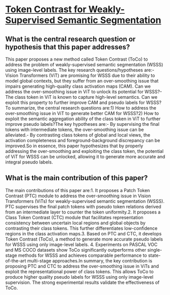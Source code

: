 # [Token Contrast for Weakly-Supervised Semantic Segmentation](https://arxiv.org/abs/2303.1267)

## What is the central research question or hypothesis that this paper addresses?

This paper proposes a new method called Token Contrast (ToCo) to address the problem of weakly-supervised semantic segmentation (WSSS) using image-level labels. The key research questions/hypotheses are:- Vision Transformers (ViT) are promising for WSSS due to their ability to model global contexts, but they suffer from an over-smoothing issue that impairs generating high-quality class activation maps (CAM). Can we address the over-smoothing issue in ViT to unlock its potential for WSSS?- The class token in ViT is known to capture high-level semantics. Can we exploit this property to further improve CAM and pseudo labels for WSSS? To summarize, the central research questions are:1) How to address the over-smoothing issue in ViT to generate better CAM for WSSS?2) How to exploit the semantic aggregation ability of the class token in ViT to further improve pseudo labels?The key hypotheses are:- By supervising the final tokens with intermediate tokens, the over-smoothing issue can be alleviated.- By contrasting class tokens of global and local views, the activation completeness and foreground-background discrepancy can be improved.So in essence, this paper hypothesizes that by properly addressing the over-smoothing and exploiting the class token, the potential of ViT for WSSS can be unlocked, allowing it to generate more accurate and integral pseudo labels.


## What is the main contribution of this paper?

The main contributions of this paper are:1. It proposes a Patch Token Contrast (PTC) module to address the over-smoothing issue in Vision Transformers (ViTs) for weakly-supervised semantic segmentation (WSSS). PTC supervises the final patch tokens with pseudo token relations derived from an intermediate layer to counter the token uniformity.2. It proposes a Class Token Contrast (CTC) module that facilitates representation consistency between uncertain local regions and global objects by contrasting their class tokens. This further differentiates low-confidence regions in the class activation maps.3. Based on PTC and CTC, it develops Token Contrast (ToCo), a method to generate more accurate pseudo labels for WSSS using only image-level labels. 4. Experiments on PASCAL VOC and MS COCO datasets show ToCo significantly outperforms other single-stage methods for WSSS and achieves comparable performance to state-of-the-art multi-stage approaches.In summary, the key contribution is proposing PTC and CTC to address the over-smoothing issue in ViTs and exploit the representational power of class tokens. This allows ToCo to produce higher quality pseudo labels for WSSS using only image-level supervision. The strong experimental results validate the effectiveness of ToCo.

